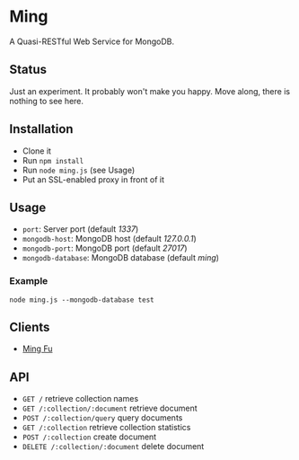 Ming
====

A Quasi-RESTful Web Service for MongoDB.

Status
------

Just an experiment. It probably won't make you happy. Move along, there is nothing to see here.

Installation
------------

- Clone it
- Run `npm install`
- Run `node ming.js` (see Usage)
- Put an SSL-enabled proxy in front of it

Usage
-----

- `port`: Server port (default *1337*)
- `mongodb-host`: MongoDB host (default *127.0.0.1*)
- `mongodb-port`: MongoDB port (default *27017*)
- `mongodb-database`: MongoDB database (default *ming*)

### Example

    node ming.js --mongodb-database test

Clients
-------

- [Ming Fu](https://bitbucket.org/agrueneberg/ming-fu)

API
---

- `GET /` retrieve collection names
- `GET /:collection/:document` retrieve document
- `POST /:collection/query` query documents
- `GET /:collection` retrieve collection statistics
- `POST /:collection` create document
- `DELETE /:collection/:document` delete document
